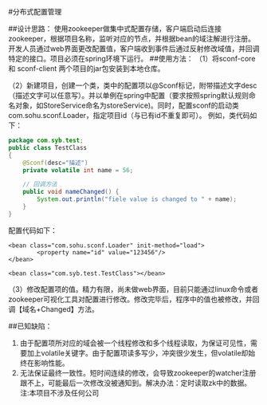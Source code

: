 #分布式配置管理

##设计思路： 使用zookeeper做集中式配置存储，客户端启动后连接zookeeper，根据项目名称，监听对应的节点，并根据bean的域注解进行注册。开发人员通过web界面更改配置值，客户端收到事件后通过反射修改域值，并回调特定的接口。项目必须在spring环境下运行。
##使用方法：
（1）将sconf-core 和 sconf-client 两个项目的jar包安装到本地仓库。

（2）新建项目，创建一个类，类中的配置项以@Sconf标记，附带描述文字desc（描述文字可以任意写）。并以单例在spring中配置（要求按照spring默认规则命名对象，如StoreService命名为storeService)。同时，配置sconf的启动类com.sohu.sconf.Loader，指定项目id（与已有id不重复即可）。
例如，类代码如下：
```Java
package com.syb.test;
public class TestClass
{
    @Sconf(desc="描述")
    private volatile int name = 56;

    // 回调方法
    public void nameChanged() {
        System.out.println("fiele value is changed to " + name);    
    }   
}
```

配置代码如下：
```
<bean class="com.sohu.sconf.Loader" init-method="load">
        <property name="id" value="123456"/>       
</bean>

<bean class="com.syb.test.TestClass"></bean>
```

（3）修改配置项的值。精力有限，尚未做web界面，目前只能通过linux命令或者zookeeper可视化工具对配置进行修改。修改完毕后，程序中的值也被修改，并回调【域名+Changed】方法。

##已知缺陷：
1. 由于配置项所对应的域会被一个线程修改和多个线程读取，为保证可见性，需要加上volatile关键字。由于配置项读多写少，冲突很少发生，但volatile却始终在影响性能。
2. 无法保证最终一致性。短时间连续的修改，会导致zookeeper的watcher注册跟不上，可能最后一次修改没被通知到。解决办法：定时读取zk中的数据。
注:本项目不涉及任何公司
